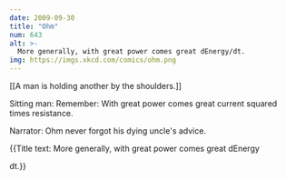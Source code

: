 ```yaml
---
date: 2009-09-30
title: "Ohm"
num: 643
alt: >-
  More generally, with great power comes great dEnergy/dt.
img: https://imgs.xkcd.com/comics/ohm.png
---
```

[[A man is holding another by the shoulders.]]

Sitting man: Remember: With great power comes great current squared times resistance.

Narrator: Ohm never forgot his dying uncle's advice.

{{Title text: More generally, with great power comes great dEnergy

dt.}}